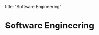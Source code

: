 <frontmatter>
title: "Software Engineering"
</frontmatter>

<link rel="stylesheet" href="{{baseUrl}}/css/textbook.css">

<div class="website-content" id="all">

<div id="title">

# Software Engineering
</div>

<div id="main">

<include src="prosAndCons/embed.md" boilerplate  />

</div>

</div>
